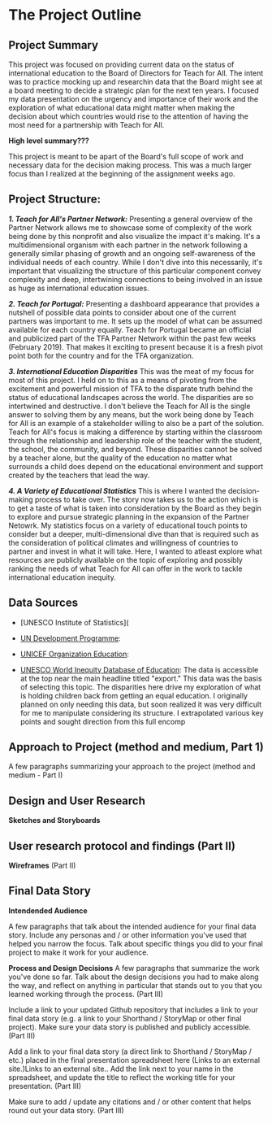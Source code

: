 # The Project Outline

## Project Summary
This project was focused on providing current data on the status of international education to the Board of Directors for Teach for All. The intent was to practice mocking up and researchin data that the Board might see at a board meeting to decide a strategic plan for the next ten years. I focused my data presentation on the urgency and importance of their work and the exploration of what educational data might matter when making the decision about which countries would rise to the attention of having the most need for a partnership with Teach for All. 

**High level summary???**

This project is meant to be apart of the Board's full scope of work and necessary data for the decision making process. This was a much larger focus than I realized at the beginning of the assignment weeks ago. 

## Project Structure: 

**_1. Teach for All's Partner Network:_** Presenting a general overview of the Partner Network allows me to showcase some of complexity of the work being done by this nonprofit and also visualize the impact it's making. It's a multidimensional organism with each partner in the network following a generally similar phasing of growth and an ongoing self-awareness of the individual needs of each country. While I don't dive into this necessarily, it's important that visualizing the structure of this particular component convey complexity and deep, intertwining connections to being involved in an issue as huge as international education issues.

**_2. Teach for Portugal:_** Presenting a dashboard appearance that provides a nutshell of possible data points to consider about one of the current partners was important to me. It sets up the model of what can be assumed available for each country equally. Teach for Portugal became an official and publicized part of the TFA Partner Network within the past few weeks (February 2019). That makes it exciting to present because it is a fresh pivot point both for the country and for the TFA organization.

**_3. International Education Disparities_** This was the meat of my focus for most of this project. I held on to this as a means of pivoting from the excitement and powerful mission of TFA to the disparate truth behind the status of educational landscapes across the world. The disparities are so intertwined and destructive. I don't believe the Teach for All is the single answer to solving them by any means, but the work being done by Teach for All is an example of a stakeholder willing to also be a part of the solution. Teach for All's focus is making a difference by starting within the classroom through the relationship and leadership role of the teacher with the student, the school, the community, and beyond. These disparities cannot be solved by a teacher alone, but the quality of the education no matter what surrounds a child does depend on the educational environment and support created by the teachers that lead the way.

**_4. A Variety of Educational Statistics_** This is where I wanted the decision-making process to take over. The story now takes us to the action which is to get a taste of what is taken into consideration by the Board as they begin to explore and pursue strategic planning in the expansion of the Partner Netowrk. My statistics focus on a variety of educational touch points to consider but a deeper, multi-dimensional dive than that is required such as the consideration of political climates and willingness of countries to partner and invest in what it will take. Here, I wanted to atleast explore what resources are publicly available on the topic of exploring and possibly ranking the needs of what Teach for All can offer in the work to tackle international education inequity.

## Data Sources 

  * [UNESCO Institute of Statistics](
  
  * [UN Development Programme]():
  
  * [UNICEF Organization Education](): 
  
  * [UNESCO World Inequity Database of Education](https://www.education-inequalities.org/indicators/edu4#?sort=mean&dimension=sex&group=all&age_group=edu4_2024&countries=all): The data is accessible at the top near the main headline titled "export." This data was the basis of selecting this topic. The disparities here drive my exploration of what is holding children back from getting an equal education. I originally planned on only needing this data, but soon realized it was very difficult for me to manipulate considering its structure. I extrapolated various key points and sought direction from this full encomp

## Approach to Project (method and medium, Part 1)

A few paragraphs summarizing your approach to the project (method and medium - Part I)

## Design and User Research

**Sketches and Storyboards**

## User research protocol and findings (Part II)

**Wireframes** (Part II)

## Final Data Story

**Intendended Audience**

A few paragraphs that talk about the intended audience for your final data story.  Include any personas and / or other information you've used that helped you narrow the focus.  Talk about specific things you did to your final project to make it work for your audience. 

**Process and Design Decisions**
A few paragraphs that summarize the work you've done so far.  Talk about the design decisions you had to make along the way, and reflect on anything in particular that stands out to you that you learned working through the process. (Part III)

Include a link to your updated Github repository that includes a link to your final data story (e.g. a link to your Shorthand / StoryMap or other final project).  Make sure your data story is published and publicly accessible. (Part III)

Add a link to your final data story (a direct link to Shorthand / StoryMap / etc.) placed in the final presentation spreadsheet here (Links to an external site.)Links to an external site..  Add the link next to your name in the spreadsheet, and update the title to reflect the working title for your presentation.  (Part III)

Make sure to add / update any citations and / or other content that helps round out your data story. (Part III)
